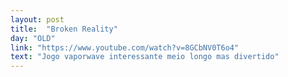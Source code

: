 ```yaml
---
layout: post
title:  "Broken Reality"
day: "OLD"
link: "https://www.youtube.com/watch?v=8GCbNV0T6o4"
text: "Jogo vaporwave interessante meio longo mas divertido"
---
```

